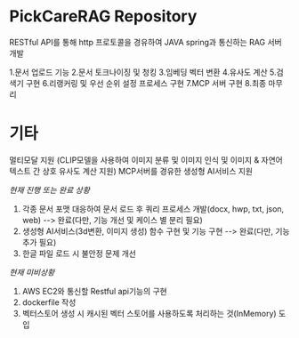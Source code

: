# PickCareRAG Repository


RESTful API를 통해 http 프로토콜을 경유하여 JAVA spring과 통신하는 RAG 서버 개발

1.문서 업로드 기능
2.문서 토크나이징 및 청킹
3.임베딩 벡터 변환
4.유사도 계산
5.검색기 구현
6.리랭커링 및 우선 순위 설정 프로세스 구현
7.MCP 서버 구현
8.최종 마무리


# 기타
멀티모달 지원 (CLIP모델을 사용하여 이미지 분류 및 이미지 인식 및 이미지 & 자연어 텍스트 간 상호 유사도 계산 지원)
MCP서버를 경유한 생성형 AI서비스 지원

*현재 진행 또는 완료 상황*

1. 각종 문서 포맷 대응하여 문서 로드 후 쿼리 프로세스 개발(docx, hwp, txt, json, web) --> 완료(다만, 기능 개선 및 케이스 별 분리 필요)
2. 생성형 AI서비스(3d변환, 이미지 생성) 함수 구현 및 기능 구현 --> 완료(다만, 기능 추가 필요)
3. 한글 파일 로드 시 불안정 문제 개선
   


*현재 미비상황*
1. AWS EC2와 통신할 Restful api기능의 구현
2. dockerfile 작성
3. 벡터스토어 생성 시 캐시된 벡터 스토어를 사용하도록 처리하는 것(InMemory) 도입
